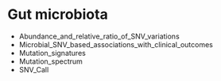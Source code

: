 # Gut microbiota
- Abundance_and_relative_ratio_of_SNV_variations
- Microbial_SNV_based_associations_with_clinical_outcomes
- Mutation_signatures
- Mutation_spectrum
- SNV_Call
